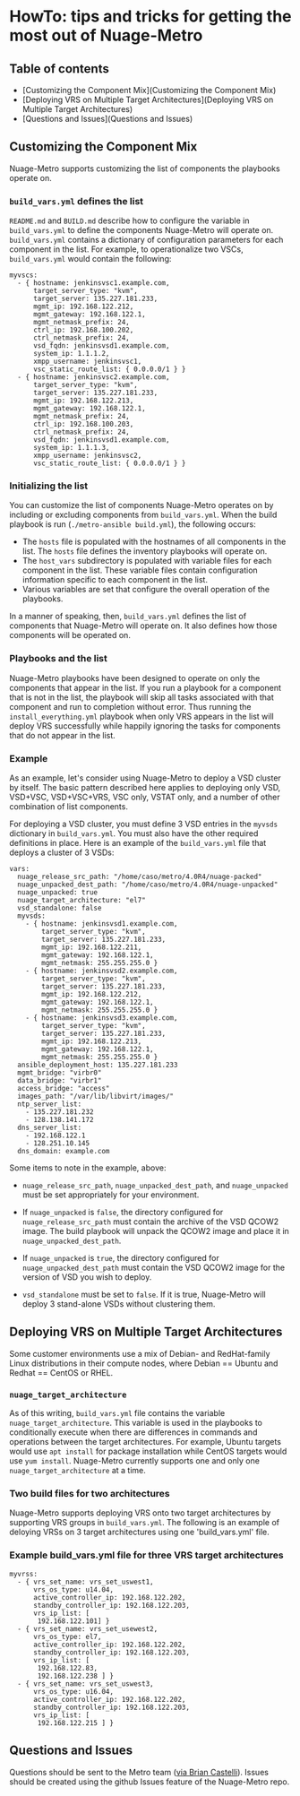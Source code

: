 # HowTo: tips and tricks for getting the most out of Nuage-Metro

## Table of contents

* [Customizing the Component Mix](Customizing the Component Mix)
* [Deploying VRS on Multiple Target Architectures](Deploying VRS on Multiple Target Architectures)
* [Questions and Issues](Questions and Issues)

## Customizing the Component Mix

Nuage-Metro supports customizing the list of components the playbooks operate on.

### `build_vars.yml` defines the list

`README.md` and `BUILD.md` describe how to configure the variable in `build_vars.yml` to define the components Nuage-Metro will operate on. `build_vars.yml` contains a dictionary of configuration parameters for each component in the list. For example, to operationalize two VSCs, `build_vars.yml` would contain the following:

```
myvscs:
  - { hostname: jenkinsvsc1.example.com,
      target_server_type: "kvm",
      target_server: 135.227.181.233,
      mgmt_ip: 192.168.122.212,
      mgmt_gateway: 192.168.122.1,
      mgmt_netmask_prefix: 24,
      ctrl_ip: 192.168.100.202,
      ctrl_netmask_prefix: 24,
      vsd_fqdn: jenkinsvsd1.example.com,
      system_ip: 1.1.1.2,
      xmpp_username: jenkinsvsc1,
      vsc_static_route_list: { 0.0.0.0/1 } }
  - { hostname: jenkinsvsc2.example.com,
      target_server_type: "kvm",
      target_server: 135.227.181.233,
      mgmt_ip: 192.168.122.213,
      mgmt_gateway: 192.168.122.1,
      mgmt_netmask_prefix: 24,
      ctrl_ip: 192.168.100.203,
      ctrl_netmask_prefix: 24,
      vsd_fqdn: jenkinsvsd1.example.com,
      system_ip: 1.1.1.3,
      xmpp_username: jenkinsvsc2,
      vsc_static_route_list: { 0.0.0.0/1 } }
```

### Initializing the list

You can customize the list of components Nuage-Metro operates on by including or excluding components from `build_vars.yml`. When the build playbook is run (`./metro-ansible build.yml`), the following occurs:

* The `hosts` file is populated with the hostnames of all components in the list. The `hosts` file defines the inventory playbooks will operate on.
* The `host_vars` subdirectory is populated with variable files for each component in the list. These variable files contain configuration information specific to each component in the list.
* Various variables are set that configure the overall operation of the playbooks.

In a manner of speaking, then, `build_vars.yml` defines the list of components that Nuage-Metro will operate on. It also defines how those components will be operated on.

### Playbooks and the list

Nuage-Metro playbooks have been designed to operate on only the components that appear in the list. If you run a playbook for a component that is not in the list, the playbook will skip all tasks associated with that component and run to completion without error. Thus running the `install_everything.yml` playbook when only VRS appears in the list will deploy VRS successfully while happily ignoring the tasks for components that do not appear in the list.

### Example

As an example, let's consider using Nuage-Metro to deploy a VSD cluster by itself. The basic pattern described here applies to deploying only VSD, VSD+VSC, VSD+VSC+VRS, VSC only, VSTAT only, and a number of other combination of list components.

For deploying a VSD cluster, you must define 3 VSD entries in the `myvsds` dictionary in `build_vars.yml`. You must also have the other required definitions in place. Here is an example of the `build_vars.yml` file that deploys a cluster of 3 VSDs:

```
vars:
  nuage_release_src_path: "/home/caso/metro/4.0R4/nuage-packed"
  nuage_unpacked_dest_path: "/home/caso/metro/4.0R4/nuage-unpacked"
  nuage_unpacked: true
  nuage_target_architecture: "el7"
  vsd_standalone: false
  myvsds:
    - { hostname: jenkinsvsd1.example.com,
        target_server_type: "kvm",
        target_server: 135.227.181.233,
        mgmt_ip: 192.168.122.211,
        mgmt_gateway: 192.168.122.1,
        mgmt_netmask: 255.255.255.0 }
    - { hostname: jenkinsvsd2.example.com,
        target_server_type: "kvm",
        target_server: 135.227.181.233,
        mgmt_ip: 192.168.122.212,
        mgmt_gateway: 192.168.122.1,
        mgmt_netmask: 255.255.255.0 }
    - { hostname: jenkinsvsd3.example.com,
        target_server_type: "kvm",
        target_server: 135.227.181.233,
        mgmt_ip: 192.168.122.213,
        mgmt_gateway: 192.168.122.1,
        mgmt_netmask: 255.255.255.0 }
  ansible_deployment_host: 135.227.181.233
  mgmt_bridge: "virbr0"
  data_bridge: "virbr1"
  access_bridge: "access"
  images_path: "/var/lib/libvirt/images/"
  ntp_server_list:
    - 135.227.181.232
    - 128.138.141.172
  dns_server_list:
    - 192.168.122.1
    - 128.251.10.145
  dns_domain: example.com
 ```

Some items to note in the example, above:

* `nuage_release_src_path`, `nuage_unpacked_dest_path`, and `nuage_unpacked` must be set appropriately for your environment.

 * If `nuage_unpacked` is `false`, the directory configured for `nuage_release_src_path` must contain the archive of the VSD QCOW2 image. The build playbook will unpack the QCOW2 image and place it in `nuage_unpacked_dest_path`.

 * If `nuage_unpacked` is `true`, the directory configured for `nuage_unpacked_dest_path` must contain the VSD QCOW2 image for the version of VSD you wish to deploy.

* `vsd_standalone` must be set to `false`. If it is true, Nuage-Metro will deploy 3 stand-alone VSDs without clustering them.

## Deploying VRS on Multiple Target Architectures

Some customer environments use a mix of Debian- and RedHat-family Linux distributions in their compute nodes, where Debian == Ubuntu and Redhat == CentOS or RHEL.

### `nuage_target_architecture`

As of this writing, `build_vars.yml` file contains the variable `nuage_target_architecture`. This variable is used in the playbooks to conditionally execute when there are differences in commands and operations between the target architectures. For example, Ubuntu targets would use `apt install` for package installation while CentOS targets would use `yum install`. Nuage-Metro currently supports one and only one `nuage_target_architecture` at a time.

### Two build files for two architectures

Nuage-Metro supports deploying VRS onto two target architectures by supporting VRS groups in `build_vars.yml`. The following is an example of deloying VRSs on 3 target architectures using one 'build_vars.yml' file.

### Example build_vars.yml file for three VRS target architectures

```
myvrss:
  - { vrs_set_name: vrs_set_uswest1,
      vrs_os_type: u14.04,
      active_controller_ip: 192.168.122.202,
      standby_controller_ip: 192.168.122.203,
      vrs_ip_list: [
       192.168.122.101] }
  - { vrs_set_name: vrs_set_usewest2,
      vrs_os_type: el7,
      active_controller_ip: 192.168.122.202,
      standby_controller_ip: 192.168.122.203,
      vrs_ip_list: [
       192.168.122.83,
       192.168.122.238 ] }
  - { vrs_set_name: vrs_set_uswest3,
      vrs_os_type: u16.04,
      active_controller_ip: 192.168.122.202,
      standby_controller_ip: 192.168.122.203,
      vrs_ip_list: [
       192.168.122.215 ] }
```

## Questions and Issues

Questions should be sent to the Metro team ([via Brian Castelli](mailto://brian.castelli@nokia.com)). Issues should be created using the github Issues feature of the Nuage-Metro repo.
